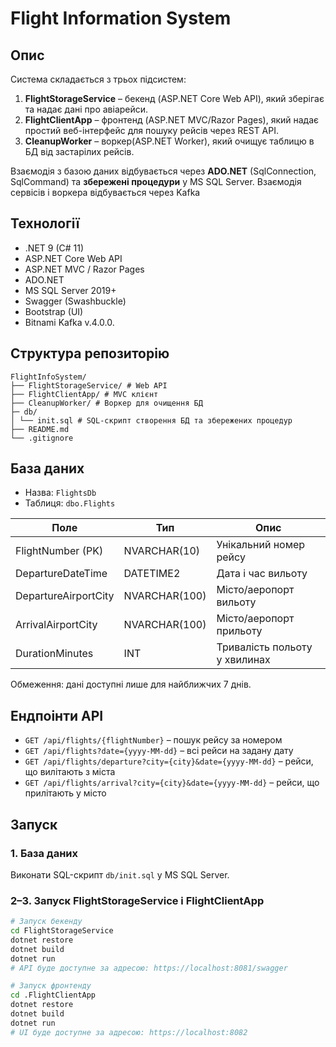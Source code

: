 # Flight Information System

## Опис

Система складається з трьох підсистем:

1. **FlightStorageService** – бекенд (ASP.NET Core Web API), який зберігає та надає дані про авіарейси.
2. **FlightClientApp** – фронтенд (ASP.NET MVC/Razor Pages), який надає простий веб-інтерфейс для пошуку рейсів через REST API.
3. **CleanupWorker** – воркер(ASP.NET Worker), який очищує таблицю в БД від застарілих рейсів.

Взаємодія з базою даних відбувається через **ADO.NET** (SqlConnection, SqlCommand) та **збережені процедури** у MS SQL Server. Взаємодія сервісів і воркера відбувається через Kafka

## Технології

- .NET 9 (C# 11)
- ASP.NET Core Web API
- ASP.NET MVC / Razor Pages
- ADO.NET
- MS SQL Server 2019+
- Swagger (Swashbuckle)
- Bootstrap (UI)
- Bitnami Kafka v.4.0.0.

## Структура репозиторію
```
FlightInfoSystem/
├── FlightStorageService/ # Web API
├── FlightClientApp/ # MVC клієнт
├── CleanupWorker/ # Воркер для очищення БД
├─ db/
│ └── init.sql # SQL-скрипт створення БД та збережених процедур
├── README.md
└── .gitignore
```
## База даних

- Назва: `FlightsDb`
- Таблиця: `dbo.Flights`

| Поле                 | Тип            | Опис                           |
|-----------------------|---------------|--------------------------------|
| FlightNumber (PK)     | NVARCHAR(10)  | Унікальний номер рейсу         |
| DepartureDateTime     | DATETIME2     | Дата і час вильоту             |
| DepartureAirportCity  | NVARCHAR(100) | Місто/аеропорт вильоту         |
| ArrivalAirportCity    | NVARCHAR(100) | Місто/аеропорт прильоту        |
| DurationMinutes       | INT           | Тривалість польоту у хвилинах  |

Обмеження: дані доступні лише для найближчих 7 днів.

## Ендпоінти API

- `GET /api/flights/{flightNumber}` – пошук рейсу за номером
- `GET /api/flights?date={yyyy-MM-dd}` – всі рейси на задану дату
- `GET /api/flights/departure?city={city}&date={yyyy-MM-dd}` – рейси, що вилітають з міста
- `GET /api/flights/arrival?city={city}&date={yyyy-MM-dd}` – рейси, що прилітають у місто

## Запуск

### 1. База даних
Виконати SQL-скрипт `db/init.sql` у MS SQL Server.

### 2–3. Запуск FlightStorageService і FlightClientApp
```bash
# Запуск бекенду
cd FlightStorageService
dotnet restore
dotnet build
dotnet run
# API буде доступне за адресою: https://localhost:8081/swagger

# Запуск фронтенду
cd .FlightClientApp
dotnet restore
dotnet build
dotnet run
# UI буде доступне за адресою: https://localhost:8082
